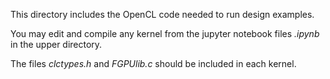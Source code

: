 This directory includes the OpenCL code needed to run design examples.

You may edit and compile any kernel from the jupyter notebook files *.ipynb* in the upper directory.

The files *clctypes.h* and *FGPUlib.c* should be included in each kernel.
